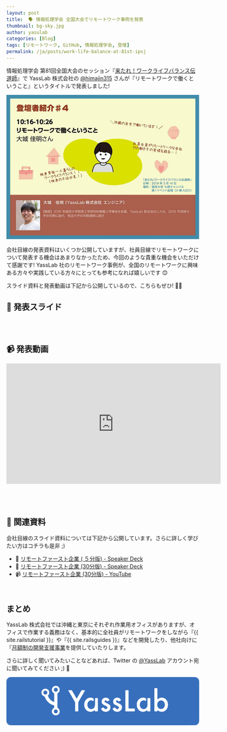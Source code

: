 ```yaml
---
layout: post
title:  🗣 情報処理学会 全国大会でリモートワーク事例を発表
thumbnail: bg-sky.jpg
author: yasulab
categories: [Blog]
tags: [リモートワーク, GitHub, 情報処理学会, 登壇]
permalink: /ja/posts/work-life-balance-at-81st-ipsj
---
```


情報処理学会 第81回全国大会のセッション『[来たれ！ワークライフバランス伝道師](https://www.gakkai-web.net/gakkai/ipsj/81/event/html/event/B-9.html)』で YassLab 株式会社の [@himajin315](https://twitter.com/himajin315) さんが『リモートワークで働くということ』というタイトルで発表しました!

[![登壇者紹介#4 from IPSJ's Facebook post](/img/posts/ipsj-2019-banner.jpg)](https://www.facebook.com/ipsjInfoWP/photos/a.625169544578214/625172724577896/?type=3&theater)

会社目線の発表資料はいくつか公開していますが、社員目線でリモートワークについて発表する機会はあまりなかったため、今回のような貴重な機会をいただけて感謝です! YassLab 社のリモートワーク事例が、全国のリモートワークに興味ある方々や実践している方々にとっても参考になれば嬉しいです 😊

スライド資料と発表動画は下記から公開しているので、こちらもぜひ! 👀✨

## 📜 発表スライド

<div style="margin-bottom: 80px;">
  <script async class="speakerdeck-embed" data-id="b223a0b4df8545fca3ff7c7daecd2212" data-ratio="1.33333333333333" src="//speakerdeck.com/assets/embed.js"></script>
</div>

## 📹 発表動画

<div class="video" style="margin-bottom: 80px;">
  <iframe width="560" height="315" src="https://www.youtube.com/embed/Mglyq2kQOSA?rel=0&autoplay=0&showinfo=0&controls=1&fs=1&modestbranding=0" frameborder="0" allow="accelerometer; autoplay; encrypted-media; gyroscope; picture-in-picture" allowfullscreen></iframe>
</div>

## 🏢 関連資料

会社目線のスライド資料については下記から公開しています。さらに詳しく学びたい方はコチラも是非 ;)

- 📜 [リモートファースト企業 ( ５分版) - Speaker Deck](https://speakerdeck.com/yasulab/remote-first-company-in-5min)
- 📜 [リモートファースト企業 (30分版) - Speaker Deck](https://speakerdeck.com/yasslab/remote-first-company)
- 📹 [リモートファースト企業 (30分版) - YouTube](https://www.youtube.com/watch?v=nAdcD2UMnPE)

<br>

## まとめ

YassLab 株式会社では沖縄と東京にそれぞれ作業用オフィスがありますが、オフィスで作業する義務はなく、基本的に全社員がリモートワークをしながら『{{ site.railstutorial }}』や『{{ site.railsguides }}』などを開発したり、他社向けに『[月額制の開発支援事業](/ja/agile)を提供していたりします。

さらに詳しく聞いてみたいことなどあれば、Twitter の [@YassLab](https://twitter.com/YassLab) アカウント宛に聞いてみてください ;) 🐣

[![YassLab Inc.](/img/logos/800x200.png)](/)


